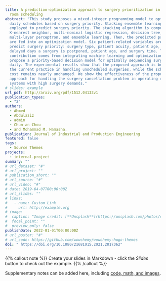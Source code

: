 ```yaml
---
title: A prediction-optimization approach to surgery prioritization in operating
  room scheduling
abstract: "This study proposes a mixed-integer programming model to optimize
  daily schedules based on surgery priority. Stacking ensemble learning is
  employed to predict surgery priority. The stacking algorithm is composed of
  K-nearest neighbor, multi-nominal logistic regression, decision tree,
  multi-layer perceptron, and ensemble learning. Then, the predicted priorities
  are fed into an optimization model. Six patient-related variables are used to
  predict surgery priority: surgery type, patient acuity, patient age, number of
  delayed days a surgery is postponed, patient age, and surgery time. The study
  contribution comes from integrating machine learning and optimization to
  propose a priority-based decision model for optimally sequencing surgeries
  daily. The experimental results show that the proposed approach is better than
  the current practice in handling unscheduled surgeries, while the scheduling
  cost remains nearly unchanged. We show the effectiveness of the proposed
  approach for handling the surgery cancellation problem in operating room
  systems with high surgery demands."
# slides: example
url_pdf: http://arxiv.org/pdf/1512.04133v1
publication_types:
  - "2"
authors:
  - Ahmed
  - Abdulaziz
  - admin
  - Chun-an Chou
  - and Mohammad M. Hamasha.
publication: Journal of Industrial and Production Engineering
featured: false
tags:
  - Source Themes
projects:
  - internal-project
summary: ""
# url_dataset: "#"
# url_project: ""
# publication_short: ""
# url_source: "#"
# url_video: "#"
# date: 2019-04-07T00:00:00Z
# url_slides: ""
# links:
#   - name: Custom Link
#     url: http://example.org
# image:
#  caption: "Image credit: [**Unsplash**](https://unsplash.com/photos/s9CC2SKySJM)"
#  focal_point: ""
#  preview_only: false
publishDate: 2022-01-01T00:00:00Z
# url_poster: "#"
# url_code: https://github.com/wowchemy/wowchemy-hugo-themes
doi: " https://doi.org/10.1080/21681015.2021.2017362"
---
```


{{% callout note %}}
Create your slides in Markdown - click the *Slides* button to check out the example.
{{% /callout %}}

Supplementary notes can be added here, including [code, math, and images](https://wowchemy.com/docs/writing-markdown-latex/).
